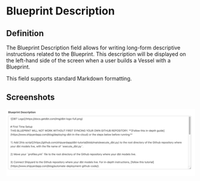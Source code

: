 # Blueprint Description

## Definition

The Blueprint Description field allows for writing long-form descriptive instructions related to the Blueprint. This description will be displayed on the left-hand side of the screen when a user builds a Vessel with a Blueprint.

This field supports standard Markdown formatting.

## Screenshots

![](../../.gitbook/assets/image%20%2893%29.png)

